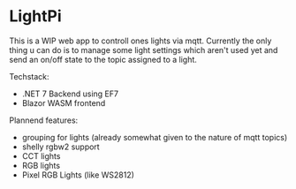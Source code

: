 # LightPi

This is a WIP web app to controll ones lights via mqtt.
Currently the only thing u can do is to manage some light settings which aren't used yet and send an on/off state to the topic assigned to a light.

Techstack:
- .NET 7 Backend using EF7
- Blazor WASM frontend

Plannend features:
- grouping for lights (already somewhat given to the nature of mqtt topics)
- shelly rgbw2 support
- CCT lights
- RGB lights
- Pixel RGB Lights (like WS2812)